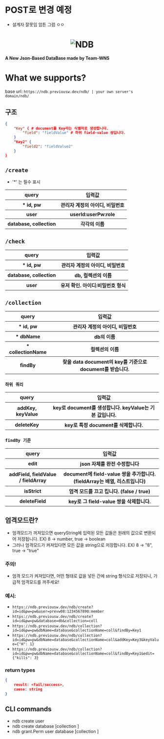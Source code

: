 # POST로 변경 예정
- 설계자 잘못임 암튼 그럼 ㅇㅇ

<h1 align="center"><img src="" alt= NDB></h1>
<strong align="center">A New Json-Based DataBase made by Team-WNS</strong>


# What we supports?
base url: ```https://ndb.previousw.dev/ndb/ | your own server's domain/ndb/ ```

## 구조
```json
{
    "Key" { # document를 Key라는 식별자로 생성합니다.
        "field": "fieldValue" # 하위 field-value 쌍입니다.
    }
    "Key2" {
        "field2": "fieldValue2"
    }
}
```

## `/create`
- '*' 는 필수 표시
<table>
  <tr>
    <th>query</th>
    <th>입력값</th>
  </tr>
  <tr>
    <th>* id, pw</th>
    <th>관리자 계정의 아이디, 비밀번호</th>
  </tr>
  <tr>
    <th>user</th>
    <th>userId:userPw:role</th>
  </tr>
  <tr>
    <th>database, collection</th>
    <th>각각의 이름</th>
  </tr>
</table>

## `/check`
<table>
  <tr>
    <th>query</th>
    <th>입력값</th>
  </tr>
  <tr>
    <th>* id, pw</th>
    <th>관리자 계정의 아이디, 비밀번호</th>
  </tr>
  <tr>
    <th>database, collection</th>
    <th>db, 컬렉션의 이름</th>
  </tr>
  <tr>
    <th>user</th>
    <th>유저 확인. 아이디:비밀번호 형식</th>
  </tr>
  
</table>

## `/collection`
<table>
  <tr>
    <th>query</th>
    <th>입력값</th>
  </tr>
  <tr>
    <th>* id, pw</th>
    <th>관리자 계정의 아이디, 비밀번호</th>
  </tr>
  <tr>
    <th>* dbName</th>
    <th>db의 이름</th>
  </tr>
  <tr>
    <th>* collectionName</th>
    <th>컬렉션의 이름</th>
  </tr>
  <tr>
    <th>findBy</th> 
    <th>찾을 data document의 key를 기준으로 document를 받습니다.</th>
  </tr>
</table>


### `하위 쿼리`
<table>
  <tr>
    <th>query</th>
    <th>입력값</th>
  </tr>
  <tr>
    <th>addKey, keyValue</th>
    <th>key로 document를 생성합니다. keyValue는 기본 값입니다.</th>
  </tr>
  <tr>
    <th>deleteKey</th>
    <th>key로 특정 document를 삭제합니다.</th>
  </tr>
</table>

### `findBy 기준`
<table>
  <tr>
    <th>query</th>
    <th>입력값</th>
  </tr>
  <tr>
    <th>edit</th>
    <th>json 자체를 완전 수정합니다</th>
  </tr>
  <tr>
    <th>addField, fieldValue / fieldArray</th>
    <th>document에 field-value 쌍을 추가합니다. (fieldArray는 배열, 리스트입니다)</th>
  </tr>
    <tr>
        <th>isStrict</th>
        <th>엄격 모드를 끄고 킵니다. (false / true) </th>
    </tr>
  <tr>
    <th>deleteField</th>
    <th>key로 그 field-value 쌍을 삭제합니다.</th>
  </tr>
</table>

## 엄격모드란?
- 엄격모드가 꺼져있으면 queryString에 입력된 모든 값들은 원래의 값으로 변환되어 저장됩니다. EX) 8 -> number, true -> boolean
- 그러나 엄격모드가 켜져있다면 모든 값을 string으로 저장합니다. EX) 8 -> "8", true -> "true"
### 주의!
- 엄격 모드가 켜져있다면, 어떤 형태로 값을 넣든 간에 string 형식으로 저장되니, 가급적 엄격모드를 꺼주세요!
### 예시: 
- ``` https://ndb.previousw.dev/ndb/create?id=id&pw=pw&user=prevw08:1234567890:member ``` 
- ``` https://ndb.previousw.dev/ndb/create?id=id&pw=pw&database=db&collection=coll ```
- `https://ndb.previousw.dev/ndb/collection?id=id&pw=pw&dbName=database&collectionName=coll&findBy=Key1`
- `https://ndb.previousw.dev/ndb/collection?id=id&pw=pw&dbName=database&collectionName=coll&addKey=Key3&keyValue={"H": 1}`
- `https://ndb.previousw.dev/ndb/collection?id=id&pw=pw&dbName=database&collectionName=coll&findBy=Key1&edit={"kills": 3}`

### return types
```json
{
    result: <fail/success>,
    cause: string
}
```

## CLI commands
- ndb create user <id> <prompt password>
- ndb create database <name> [collection <name>]
- ndb grant.Perm user <name> database <name> [collection <name>]

